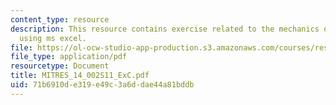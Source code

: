 ```yaml
---
content_type: resource
description: This resource contains exercise related to the mechanics of random assignment
  using ms excel.
file: https://ol-ocw-studio-app-production.s3.amazonaws.com/courses/res-14-002-abdul-latif-jameel-poverty-action-lab-executive-training-evaluating-social-programs-2011-spring-2011/71b6910de319e49c3a6ddae44a81bddb_MITRES_14_002S11_ExC.pdf
file_type: application/pdf
resourcetype: Document
title: MITRES_14_002S11_ExC.pdf
uid: 71b6910d-e319-e49c-3a6d-dae44a81bddb
---
```

